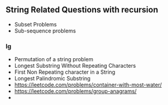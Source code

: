 ## String Related Questions with recursion
* Subset Problems
* Sub-sequence problems
### Ig

* Permutation of a string problem
* Longest Substring Without Repeating Characters
* First Non Repeating character in a String
* Longest Palindromic Substring
* https://leetcode.com/problems/container-with-most-water/
* https://leetcode.com/problems/group-anagrams/
* 
